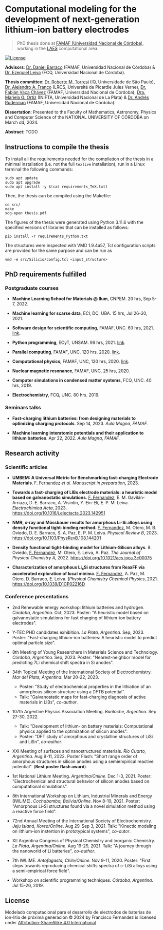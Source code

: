# Computational modeling for the development of next-generation lithium-ion battery electrodes

> PhD thesis done at [FAMAF (Universidad Nacional de Córdoba)](https://www.famaf.unc.edu.ar/), working in the [LAES](http://www.laesunc.com/laes/) computational area.

[![License](https://img.shields.io/badge/License-CC%20BY%20SA%204.0-08fc04)](https://creativecommons.org/licenses/by-sa/4.0/)

**Advisors**: [Dr. Daniel Barraco](https://scholar.google.com/citations?user=DzOhPJMAAAAJ&hl=en) (FAMAF, Universidad Nacional de Córdoba) & [Dr. Ezequiel Leiva](https://scholar.google.com/citations?user=Hi9f4aUAAAAJ&hl=en) (FCQ, Universidad Nacional de Córdoba).

**Thesis committee**: [Dr. Roberto M. Torresi](https://scholar.google.com/citations?user=1EOqiw0AAAAJ&hl=en&oi=ao) (IQ, Universidade de São Paulo), [Dr. Alejandro A. Franco](https://scholar.google.com/citations?user=tzx61H8AAAAJ&hl=en&oi=ao) (LRCS, Université de Picardie Jules Verne), [Dr. Fabián Vaca Chávez](https://scholar.google.com/citations?user=XZEcNGQAAAAJ&hl=en&oi=ao) (FAMAF, Universidad Nacional de Córdoba), [Dra. Mariela G. Ortiz](https://scholar.google.com/citations?user=YlOo-_4AAAAJ&hl=en&oi=ao) (INIFTA, Universidad Nacional de La Plata) & [Dr. Andrés Ruderman](https://www.conicet.gov.ar/new_scp/detalle.php?id=43175&datos_academicos=yes) (FAMAF, Universidad Nacional de Córdoba).

**Dissertation**: Presented to the Faculty of Mathematics, Astronomy, Physics and Computer Science of the NATIONAL UNIVERSITY OF CÓRDOBA on March dd, 2024.

**Abstract**: TODO


## Instructions to compile the thesis

To install all the requirements needed for the compilation of the thesis in 
a minimal installation (i.e. not the full `texlive` installation), run in a 
Linux terminal the following commands:
```
sudo apt update
sudo apt upgrade
sudo apt install -y $(cat requirements_TeX.txt)
```
Then, the thesis can be compiled using the Makefile:
```
cd src/
make
xdg-open thesis.pdf
```

The figures of the thesis were generated using Python 3.11.6 with the specified
versions of libraries that can be installed as follows:
```
pip install -r requirements_Python.txt
```

The structures were inspected with VMD 1.9.4a57, Tcl configuration scripts are 
provided for the same purpose and can be run as
```
vmd -e src/Silicio/config.tcl <input_structure>
```


## PhD requirements fulfilled

### Postgraduate courses

+ **Machine Learning School for Materials @ Ilum**, CNPEM. 20 hrs, Sep 5-7, 2022.

+ **Machine learning for scarse data**, ECI, DC, UBA. 15 hrs, Jul 26-30, 2021.

+ **Software design for scientific computing**, FAMAF, UNC. 60 hrs, 2021. 
[link](https://github.com/leliel12/diseno_sci_sfw).

+ **Python programming**, ECyT, UNSAM. 96 hrs, 2021.
[link](https://github.com/python-unsam/Programacion_en_Python_UNSAM).

+ **Parallel computing**, FAMAF, UNC. 120 hrs, 2020. 
[link](https://cs.famaf.unc.edu.ar/~nicolasw/Docencia/CP/2020/index.html).

+ **Computational physics**, FAMAF, UNC, 120 hrs, 2020.
[link](https://github.com/fernandezfran/fiscomp).

+ **Nuclear magnetic resonance**, FAMAF, UNC. 25 hrs, 2020.

+ **Computer simulations in condensed matter systems**, FCQ, UNC. 40 hrs, 2019.

+ **Electrochemistry**, FCQ, UNC. 80 hrs, 2019.


### Seminars talks

+ **Fast-charging lithium batteries: from designing materials to optimizing 
charging protocols**. Sep 14, 2023. _Aula Magna, FAMAF._

+ **Machine learning interatomic potentials and their application to lithium 
batteries**. Apr 22, 2022. _Aula Magna, FAMAF._ 


## Research activity

### Scientific articles

+ **UMBEM: A Universal Metric for Benchmarking fast-charging Electrode Materials**.
<ins>F. Fernandez</ins> _et al_. _Manuscript in preparation_, 2023.

+ **Towards a fast-charging of LIBs electrode materials: a heuristic model based on galvanostatic simulations**. <ins>F. Fernandez</ins>, E. M. Gavilán-Arriazu, D. E. Barraco, A. Visintín, Y. Ein-Eli, E. P. M. Leiva. _Electrochimica Acta_, 2023. https://doi.org/10.1016/j.electacta.2023.142951

+ **NMR, x-ray and Mössbauer results for amorphous Li-Si alloys using density functional tight-binding method**. <ins>F. Fernandez</ins>, M. Otero, M. B. Oviedo, D. E. Barraco, S. A. Paz, E. P. M. Leiva. _Physical Review B_, 2023. https://doi.org/10.1103/PhysRevB.108.144201

+ **Density functional tight-binding model for Lithium-Silicon alloys**. B. Oviedo, <ins>F. Fernandez</ins>, M. Otero, E. Leiva, A. Paz. _The Journal of Physical Chemistry A_, 2022. https://doi.org/10.1021/acs.jpca.3c00075

+ **Characterization of amorphous Li<sub>x</sub>Si structures from ReaxFF via accelerated exploration of local minima**. <ins>F. Fernandez</ins>, A. Paz, M. Otero, D. Barraco, E. Leiva. [_Physical Chemistry Chemical Physics_, 2021. https://doi.org/10.1039/D1CP02216D

### Conference presentations

+ 2nd Renewable energy workshop: lithium batteries and hydrogen. _Córdoba, 
Argentina_. Oct, 2023. Poster: "A heuristic model based on galvanostatic 
simulations for fast charging of lithium-ion battery electrodes".

+ Y-TEC PHD candidates exhibition. _La Plata, Argentina_. Sep, 2023. Poster:
"Fast-charging lithium-ion batteries: A heuristic model to predict optimal 
particle size".

+ 8th Meeting of Young Researchers in Materials Science and Technology. _Córdoba,
Argentina_. Sep, 2023. Poster: "Nearest-neighbor model for predicting 7Li 
chemical shift spectra in Si anodes".

+ 34th Topical Meeting of the International Society of Electrochemistry. _Mar del 
Plata, Argentina_. Mar 20-22, 2023. 
    - Poster: "Study of electrochemical properties in the lithiation of an 
    amorphous silicon structure using a DFTB potential".
    - Talk: "Galvanostatic maps for fast-charging diagnosis of active materials 
    in LIBs", _co-author_.

+ 107th Argentine Physics Association Meeting. _Bariloche, Argentina_. 
Sep 27-30, 2022.
    - Talk: "Development of lithium-ion battery materials: Computational physics 
    applied to the optimization of silicon anodes".
    - Poster: "DFT study of amorphous and crystalline structures of LiSi and 
    LiSn", _co-author_. 

+ XXI Meeting of surfaces and nanostructured materials. _Río Cuarto, Argentina_. 
Aug 9-11, 2022. Poster Flash: "Short range order of amorphous structures in
silicon anodes using a semiempirical reactive potential". (**Best poster flash 
award**).

+ 1st National Lithium Meeting. _Argentina/Online_. Dec 1-3, 2021. Poster: 
"Electrochemical and structural behavior of silicon anodes based on computational 
simulations".

+ 8th International Workshop on Lithium, Industrial Minerals and Energy (IWLiME).
_Cochabamba, Bolivia/Online_. Nov 8-10, 2021. Poster: "Amorphous Li-Si structures 
found via a novel simulation method using a reactive force field". 

+ 72nd Annual Meeting of the International Society of Electrochemistry. 
_Jeju Island, Korea/Online_. Aug 29-Sep 3, 2021. Talk: "Kinectic modeling on 
lithium-ion instertion in prototypical systems", _co-autor_.

+ XII Argentina Congress of Physical Chemistry and Inorganic Chemistry. _La 
Plata, Argentina/Online_. Aug 19-29, 2021. Talk: "A journey through the nanoworld 
of Li batteries", _co-author_.

+ 7th IWLiME. _Antofagasta, Chile/Online_. Nov 9-11, 2020. Poster: "First steps 
towards reproducing chemical shifts spectra of c-LiSi alloys using a 
semi-empirical force field".

+ Workshop on scientific programming techniques. _Córdoba, Argentina_. Jul 15-26, 2019.


## License

Modelado computacional para el desarrollo de electrodos de baterías de ion-litio 
de próxima generación © 2024 by Francisco Fernandez is licensed under 
[Attribution-ShareAlike 4.0 International](http://creativecommons.org/licenses/by-sa/4.0/)
